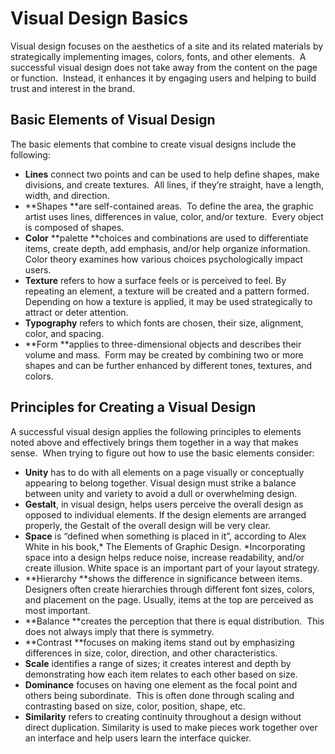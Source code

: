 # Visual Design Basics

Visual design focuses on the aesthetics of a site and its related materials by strategically implementing images, colors, fonts, and other elements.  A successful visual design does not take away from the content on the page or function.  Instead, it enhances it by engaging users and helping to build trust and interest in the brand.
## Basic Elements of Visual Design

The basic elements that combine to create visual designs include the following:
* **Lines** connect two points and can be used to help define shapes, make divisions, and create textures.  All lines, if they’re straight, have a length, width, and direction.
* **Shapes **are self-contained areas.  To define the area, the graphic artist uses lines, differences in value, color, and/or texture.  Every object is composed of shapes.
* **Color** **palette **choices and combinations are used to differentiate items, create depth, add emphasis, and/or help organize information.  Color theory examines how various choices psychologically impact users.
* **Texture** refers to how a surface feels or is perceived to feel. By repeating an element, a texture will be created and a pattern formed. Depending on how a texture is applied, it may be used strategically to attract or deter attention.
* **Typography** refers to which fonts are chosen, their size, alignment, color, and spacing.
* **Form **applies to three-dimensional objects and describes their volume and mass.  Form may be created by combining two or more shapes and can be further enhanced by different tones, textures, and colors.

## Principles for Creating a Visual Design

A successful visual design applies the following principles to elements noted above and effectively brings them together in a way that makes sense.  When trying to figure out how to use the basic elements consider:
* **Unity** has to do with all elements on a page visually or conceptually appearing to belong together. Visual design must strike a balance between unity and variety to avoid a dull or overwhelming design.
* **Gestalt**, in visual design, helps users perceive the overall design as opposed to individual elements. If the design elements are arranged properly, the Gestalt of the overall design will be very clear.
* **Space** is “defined when something is placed in it”, according to Alex White in his book,* The Elements of Graphic Design. *Incorporating space into a design helps reduce noise, increase readability, and/or create illusion. White space is an important part of your layout strategy.
* **Hierarchy **shows the difference in significance between items.  Designers often create hierarchies through different font sizes, colors, and placement on the page. Usually, items at the top are perceived as most important.
* **Balance **creates the perception that there is equal distribution.  This does not always imply that there is symmetry.
* **Contrast **focuses on making items stand out by emphasizing differences in size, color, direction, and other characteristics.
* **Scale** identifies a range of sizes; it creates interest and depth by demonstrating how each item relates to each other based on size.
* **Dominance** focuses on having one element as the focal point and others being subordinate.  This is often done through scaling and contrasting based on size, color, position, shape, etc.
* **Similarity** refers to creating continuity throughout a design without direct duplication. Similarity is used to make pieces work together over an interface and help users learn the interface quicker.

